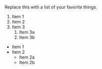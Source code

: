 Replace this with a list of your favorite things.
1. Item 1
2. Item 2
3. Item 3
   1. Item 3a
   2. Item 3b


* Item 1
* Item 2
  * Item 2a
  * Item 2b
